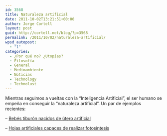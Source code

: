 ```yaml
---
id: 3568
title: Naturaleza artificial
date: 2011-10-02T13:21:51+00:00
author: Jorge Cortell
layout: post
guid: http://cortell.net/blog/?p=3568
permalink: /2011/10/02/naturaleza-artificial/
wpsd_autopost:
  - "1"
categories:
  - ¿Por qué no? ¿Utopías?
  - Filosofí­a
  - General
  - Medioambiente
  - Noticias
  - Technology
  - Technolust
---
```

Mientras seguimos a vueltas con la &#8220;Inteligencia Artificial&#8221;, el ser humano se empeña en conseguir la &#8220;naturaleza artificial&#8221;. Un par de ejemplos recientes:

&#8211; <a title="http://www.wired.com/wiredscience/2011/09/artificial-shark-uterus/?utm_source=pulsenews&utm_medium=referral&utm_campaign=Feed%3A+wired%2Findex+%28Wired%3A+Index+3+%28Top+Stories+2%29%29" href="http://www.wired.com/wiredscience/2011/09/artificial-shark-uterus/?utm_source=pulsenews&utm_medium=referral&utm_campaign=Feed%3A+wired%2Findex+%28Wired%3A+Index+3+%28Top+Stories+2%29%29" target="_blank">Bebés tiburón nacidos de útero artificial</a>

&#8211; <a title="http://www.sciencemag.org/content/early/2011/09/28/science.1209816" href="http://www.sciencemag.org/content/early/2011/09/28/science.1209816" target="_blank">Hojas artificiales capaces de realizar fotosíntesis</a>